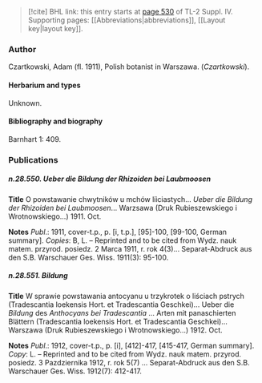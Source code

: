 > [!cite] BHL link: this entry starts at [page 530](https://www.biodiversitylibrary.org/item/103860#page/540/mode/1up) of TL-2 Suppl. IV.
> Supporting pages: [[Abbreviations|abbreviations]], [[Layout key|layout key]].

### Author

Czartkowski, Adam (fl. 1911), Polish botanist in Warszawa. (*Czartkowski*).

#### Herbarium and types

Unknown.

#### Bibliography and biography

Barnhart 1: 409.

### Publications

##### n.28.550. Ueber die Bildung der Rhizoiden bei Laubmoosen

**Title**
O powstawanie chwytników u mchów liìciastych... *Ueber die Bildung der Rhizoiden bei Laubmoosen*... Warzsawa (Druk Rubieszewskiego i Wrotnowskiego...) 1911. Oct.

**Notes**
*Publ*.: 1911, cover-t.p., p. \[i, t.p.\], \[95\]-100, \[99-100, German summary\]. *Copies*: B, L. – Reprinted and to be cited from Wydz. nauk matem. przyrod. posiedz. 2 Marca 1911, r. rok 4(3)... Separat-Abdruck aus den S.B. Warschauer Ges. Wiss. 1911(3): 95-100.

##### n.28.551. Bildung

**Title**
W sprawie powstawania antocyanu u trzykrotek o liściach pstrych (Tradescantia loekensis Hort. et Tradescantia Geschkei)... Ueber die *Bildung* des *Anthocyans bei Tradescantia* ... Arten mit panaschierten Blättern (Tradescantia loekensis Hort. et Tradescantia Geschkei)... Warszawa (Druk Rubieszewskiego i Wrotnowskiego...) 1912. Oct.

**Notes**
*Publ*.: 1912, cover-t.p., p. \[i\], \[412\]-417, \[415-417, German summary\]. *Copy*: L. – Reprinted and to be cited from Wydz. nauk matem. przyrod. posiedz. 3 Pazdziernika 1912, r. rok 5(7) ... Separat-Abdruck aus den S.B. Warschauer Ges. Wiss. 1912(7): 412-417.


